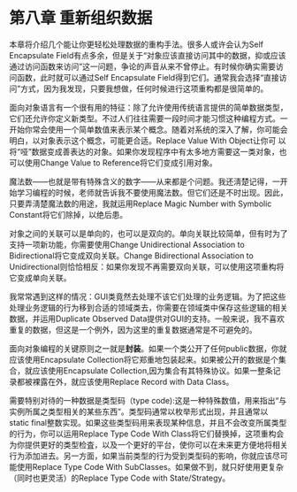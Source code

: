 # 第八章 重新组织数据

本章将介绍几个能让你更轻松处理数据的重构手法。很多人或许会认为Self Encapsulate Field有点多余，但是关于“对象应该直接访问其中的数据，抑或应该通过访问函数来访问”这一问题，争论的声音从来不曾停止。有时候你确实需要访问函数，此时就可以通过Self Encapsulate Field得到它们。通常我会选择“直接访问”方式，因为我发现，只要我想做，任何时候进行这项重构都是很简单的。

面向对象语言有一个很有用的特征：除了允许使用传统语言提供的简单数据类型，它们还允许你定义新类型。不过人们往往需要一段时间才能习惯这种编程方式。一开始你常会使用一个简单数值来表示某个概念。随着对系统的深入了解，你可能会明白，以对象表示这个概念，可能更合适。Replace Value With Object让你可
以将“哑”数据变成善表达的对象。如果你发现程序中有太多地方需要这一类对象，也可以使用Change Value to Reference将它们变成引用对象。

魔法数——也就是带有特殊含义的数字——从来都是个问题。我还淸楚记得，一开始学习编程的时候，老师就告诉我不要使用魔法数。但它们还是不时出现。因此，只要弄淸楚魔法数的用途，我就运用Replace Magic Number with Symbolic Constant将它们除掉，以绝后患。

对象之间的关联可以是单向的，也可以是双向的。单向关联比较简单，但有时为了支持一项新功能，你需要使用Change Unidirectional Association to Bidirectional将它变成双向关联。Change Bidirectional Association to Unidirectional则恰恰相反：如果你发现不再需要双向关联，可以使用这项重构将它变成单向关联。

我常常遇到这样的情况：GUI类竟然去处理不该它们处理的业务逻辑。为了把这些处理业务逻辑的行为移到合适的领域类去，你需要在领域类中保存这些逻辑的相关数据，并运用Duplicate Observed Data提供对GUI的支持。一般来说，我不喜欢重复的数据，但这是一个例外，因为这里的重复数据通常是不可避免的。

面向对象编程的关键原则之一就是**封装**。如果一个类公开了任何public数据，你就应该使用Encapsulate Collection将它郑重地包装起来。如果被公开的数据是个集合，就应该使用Encapsulate Collection,因为集合有其特殊协议。如果一整条记录都被裸露在外，就应该使用Replace Record with Data Class。

需要特别对待的一种数据是类型码（type code):这是一种特殊数值，用来指出“与实例所属之类型相关的某些东西”。类型码通常以枚举形式出现，并且通常以static final整数实现。如果这些类型码用来表现某种信息，并且不会改变所属类型的行为，你可以运用Replace Type Code With Class将它们替换掉，这项重构会为你提供更好的类型检査，以及一个更好的平台，使你可以在未来更方便地将相关行为添加进去。另一方面，如果当前类型的行为受到类型码的影响，你就应该尽可能使用Replace Type Code With SubClasses。如果做不到，就只好使用更复杂（同时也更灵活）的Replace Type Code with State/Strategy。